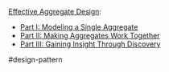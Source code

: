 [Effective Aggregate Design](https://www.dddcommunity.org/library/vernon_2011/):
* [Part I: Modeling a Single Aggregate](https://www.dddcommunity.org/wp-content/uploads/files/pdf_articles/Vernon_2011_1.pdf)
* [Part II: Making Aggregates Work Together](https://www.dddcommunity.org/wp-content/uploads/files/pdf_articles/Vernon_2011_2.pdf)
* [Part III: Gaining Insight Through Discovery](https://www.dddcommunity.org/wp-content/uploads/files/pdf_articles/Vernon_2011_3.pdf)

#design-pattern